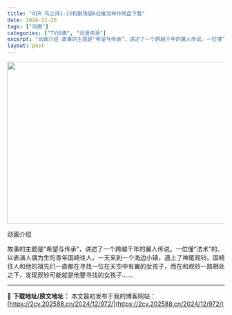 ```yaml
---
title: "AIR 鸟之诗1-13和剧场版K社催泪神作网盘下载"
date: 2024-12-26
tags: ["动画"]
categories: ["TV动画", "动漫资源"]
excerpt: "动画介绍 故事的主题是“希望与传承”，讲述了一个跨越千年的翼人传说。一位懂“法术”的、以表演人偶为生的青年国崎往人，一天来到一个海边小镇，遇上了神尾观铃。国崎往人和他的祖先们一直都在寻找一位在天空中有翼的女孩子，而在和观铃一路相处之下，发现观铃可能就是他要寻找的女孩子……"
layout: post
---
```


<img class="aligncenter size-full wp-image-993" src="https://2cy.202588.cn/wp-content/uploads/2024/12/2024122609574282.webp" alt="" width="600" height="374" />

动画介绍

故事的主题是“希望与传承”，讲述了一个跨越千年的翼人传说。一位懂“法术”的、以表演人偶为生的青年国崎往人，一天来到一个海边小镇，遇上了神尾观铃。国崎往人和他的祖先们一直都在寻找一位在天空中有翼的女孩子，而在和观铃一路相处之下，发现观铃可能就是他要寻找的女孩子……

---
📖 **下载地址/原文地址：** 本文最初发布于我的博客网站：[https://2cy.202588.cn/2024/12/972/](https://2cy.202588.cn/2024/12/972/)
